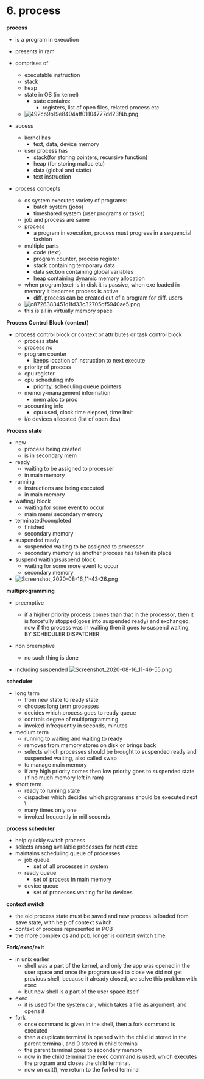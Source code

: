 # 6. process

	
	
**process**
- is a program in execution
- presents in ram
- comprises of 
	- executable instruction
	- stack
	- heap
	- state in OS (in kernel)
		- state contains:
			- registers, list of open files, related process etc
	- ![492cb9b19e8404aff01104777dd23f4b.png](../_resources/a7f7d2702a4f46e49290e523e19ec0dd.png)

- access
	- kernel has
		- text, data, device memory
	- user process has
		- stack(for storing pointers, recursive function)
		- heap (for storing malloc etc)
		- data (global and static)
		- text instruction
- process concepts
	- os system executes variety of programs:
		- batch system (jobs)
		- timeshared system (user programs or tasks)
	- job and process are same
	- process 
		- a program in execution, process must progress in a sequencial  fashion
	- multiple parts
		- code (text)
		- program counter, process register
		- stack containing temporary data
		- data section containing global variables
		- heap containing dynamic memory allocation
	- when program(exe) is in disk it is passive, when exe loaded in memory it becomes process is active
		- diff. process can be created out of a program for diff. users
	- ![c8726383451d1fd33c32705df5940ae5.png](../_resources/1b8cb0945b3c4e02bf62d848248d3c11.png)
	- this is all in virtually memory space


**Process Control Block (context)**

- process control block or context or attributes or task control block
	- process state
	- process no
	- program counter
		- keeps location of instruction to next execute
	- priority of process
	- cpu register
	- cpu scheduling info
		- priority, scheduling queue pointers
	- memory-management information
		- mem aloc to proc
	- accounting info
		- cpu used, clock time elepsed, time limit
	- i/o devices allocated (list of open dev)
	

**Process state**
- new
	- process being created
	- is in secondary mem
- ready 
	- waiting to be assigned to processer
	- in main memory
- running
	- instructions are being executed
	- in main memory
- waiting/ block
	- waiting for some event to occur
	- main mem/ secondary memory
- terminated/completed
	- finished
	- secondary memory
- suspended ready
	- suspended waiting to be assigned to processor
	- secondary memory as another process has taken its place
- suspend waiting/suspend block
	- waiting for some more event to occur
	- secondary memory
- ![Screenshot_2020-08-16_11-43-26.png](../_resources/4f679323960f4880ac98598e064bcc70.png)



**multiprogramming** 

- preemptive
	- if a higher priority process comes than that in the processor, then it is forcefully stopped(goes into suspended ready) and exchanged, now if the process was in waiting then it goes to suspend waiting, BY SCHEDULER DISPATCHER
- non preemptive
	- no such thing is done


- including suspended
	![Screenshot_2020-08-16_11-46-55.png](../_resources/f4dc221b7d334d0c902100785ea31b7e.png)


**scheduler**
- long term 
	- from new state to ready state
	- chooses long term processes
	- decides which process goes to ready queue
	- controls degree of multiprogramming
	- invoked infrequently in seconds, minutes
- medium term
	- running to waiting and waiting to ready
	- removes from memory stores on disk or brings back
	- selects which processes should be brought to suspended ready and suspended waiting, also called swap
	- to manage main memory
	- if any high priority comes then low priority goes to suspended state (if no much memory left in ram)
- short term
	- ready to running state
	- dispacher which decides which programms should be executed next \
	- many times only one
	- invoked frequently in milliseconds

**process scheduler**
- help quickly switch process
- selects among available processes for next exec
- maintains scheduling queue of processes
	- job queue
		- set of all processes in system
	- ready queue
		- set of process in main memory
	- device queue
		- set of processes waiting for i/o devices

**context switch**
- the old process state must be saved and new process is loaded from save state, with help of context switch
- context of process represented in PCB
- the more complex os and pcb, longer is context switch time



**Fork/exec/exit**
- in unix earlier
	- shell was a part of the kernel, and only the app was opened in the user space and once the program used to close we did not get previous shell, because it already closed, we solve this problem with exec
	- but now shell is a part of the user space itself
- exec
	- it is used for the system call, which takes a file as argument, and opens it
- fork
	- once command is given in the shell, then a fork command is executed 
	- then a duplicate terminal is opened with the child id stored in the parent terminal, and 0 stored in child terminal
	- the parent terminal goes to secondary memory
	- now in the child terminal the exec command is used, which executes the program and closes the child terminal.
	- now on exit(), we return to the forked terminal




